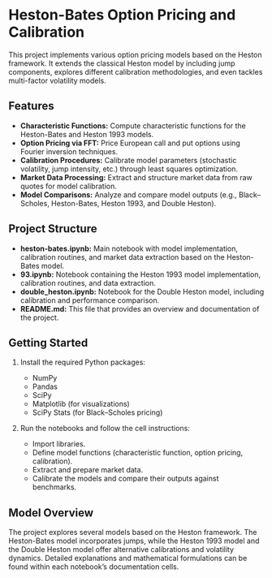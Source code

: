 # Heston-Bates Option Pricing and Calibration

This project implements various option pricing models based on the Heston framework. It extends the classical Heston model by including jump components, explores different calibration methodologies, and even tackles multi-factor volatility models.

## Features

- **Characteristic Functions:** Compute characteristic functions for the Heston-Bates and Heston 1993 models.
- **Option Pricing via FFT:** Price European call and put options using Fourier inversion techniques.
- **Calibration Procedures:** Calibrate model parameters (stochastic volatility, jump intensity, etc.) through least squares optimization.
- **Market Data Processing:** Extract and structure market data from raw quotes for model calibration.
- **Model Comparisons:** Analyze and compare model outputs (e.g., Black–Scholes, Heston-Bates, Heston 1993, and Double Heston).

## Project Structure

- **heston-bates.ipynb:** Main notebook with model implementation, calibration routines, and market data extraction based on the Heston-Bates model.
- **93.ipynb:** Notebook containing the Heston 1993 model implementation, calibration routines, and data extraction.
- **double_heston.ipynb:** Notebook for the Double Heston model, including calibration and performance comparison.
- **README.md:** This file that provides an overview and documentation of the project.

## Getting Started

1. Install the required Python packages:
   - NumPy
   - Pandas
   - SciPy
   - Matplotlib (for visualizations)
   - SciPy Stats (for Black–Scholes pricing)

2. Run the notebooks and follow the cell instructions:
   - Import libraries.
   - Define model functions (characteristic function, option pricing, calibration).
   - Extract and prepare market data.
   - Calibrate the models and compare their outputs against benchmarks.

## Model Overview

The project explores several models based on the Heston framework. The Heston-Bates model incorporates jumps, while the Heston 1993 model and the Double Heston model offer alternative calibrations and volatility dynamics. Detailed explanations and mathematical formulations can be found within each notebook’s documentation cells.
